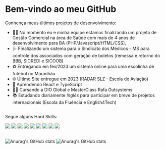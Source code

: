 ### <h1>Bem-vindo ao meu GitHub</h1>

Conhença meus últimos projetos de desenvolvimento:

- 👨‍⚕️ No momento eu e minha equipe estamos finalizando um projeto de Gestão Comercial na área de Saúde com mais de 4 anos de desenvolvimento para BA (PHP/Javascript/HTML/CSS), 
- 🩺 Finalizando um sistema para o Sindicato dos Médicos - MS para controle dos associados com geração de boletos (remessa e retorno do BBB, SICREDI e SICOOB)
- ⚽ Entregando em fev/2023 um sistema online para uma escolinha de futebol no Maranhão.
- 🌐 Último Site entregue em 2023 (RADAR SLZ - Escola de Aviação)
- 📖 Aprendendo React e TypeScript
- 🧑‍🏫 Cursando a DIO Global e MasterClass Rafa Outsystems
- 📚 Estudando diariamente _Inglês_ para participar em breve de projetos internacionais (Escola da Fluência e English4Tech)

## 

Segue alguns Hard Skills:

<img src="https://img.shields.io/badge/PHP-777BB4?style=for-the-badge&logo=php&logoColor=white"/> <img src="https://img.shields.io/badge/JavaScript-323330?style=for-the-badge&logo=javascript&logoColor=F7DF1E"/>
<img src="https://img.shields.io/badge/HTML5-E34F26?style=for-the-badge&logo=html5&logoColor=white"/>
<img src="https://img.shields.io/badge/CSS3-1572B6?style=for-the-badge&logo=css3&logoColor=white"/>
<img src="https://img.shields.io/badge/Bootstrap-563D7C?style=for-the-badge&logo=bootstrap&logoColor=white"/> 
<img src="https://img.shields.io/badge/jQuery-0769AD?style=for-the-badge&logo=jquery&logoColor=white"/>
<img src="https://img.shields.io/badge/Jira-0052CC?style=for-the-badge&logo=Jira&logoColor=white"/>
<img src="https://img.shields.io/badge/MySQL-00000F?style=for-the-badge&logo=mysql&logoColor=white"/>
<img src="https://aws.eti.br/aws/badge/outsystems.jpg"/>

##

![Anurag's GitHub stats](https://github-readme-stats.vercel.app/api?username=lorovictor&theme=tokyonight&show_icons=true&count_private=true)
![Anurag's GitHub stats](https://github-readme-stats.vercel.app/api/top-langs/?username=lorovictor&layout=compact&langs_count=8&theme=tokyonight)
